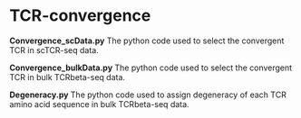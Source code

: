 # TCR-convergence

**Convergence_scData.py**
The python code used to select the convergent TCR in scTCR-seq data.

**Convergence_bulkData.py**
The python code used to select the convergent TCR in bulk TCRbeta-seq data.

**Degeneracy.py**
The python code used to assign degeneracy of each TCR amino acid sequence in bulk TCRbeta-seq data.
